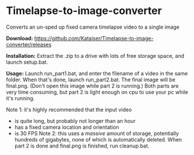 # Timelapse-to-image-converter
Converts an un-sped up fixed camera timelapse video to a single image

**Download:**
https://github.com/Kataiser/Timelapse-to-image-converter/releases

**Installation:**
Extract the .zip to a drive with lots of free storage space, and launch setup.bat.

**Usage:**
Launch run_part1.bat, and enter the filename of a video in the same folder. When that's done, launch run_part2.bat. The final image will be final.png. (Don't open this image while part 2 is running.) Both parts are very time consuming, but part 2 is light enough on cpu to use your pc while it's running.

Note 1: it's highly recommended that the input video
- is quite long, but probably not longer than an hour
- has a fixed camera location and orientation
- is 30 FPS
Note 2: this uses a *massive* amount of storage, potentially hundreds of gigabytes, none of which is automatically deleted. When part 2 is done and final.png is finished, run cleanup.bat.

